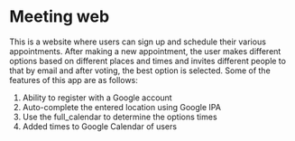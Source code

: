 # Meeting web
This is a website where users can sign up and schedule their various appointments.
After making a new appointment, the user makes different options based on different places and times and invites different people to that by email and after voting, the best option is selected.
Some of the features of this app are as follows:
1. Ability to register with a Google account
2. Auto-complete the entered location using Google IPA
3. Use the full_calendar to determine the options times
4. Added times to Google Calendar of users

